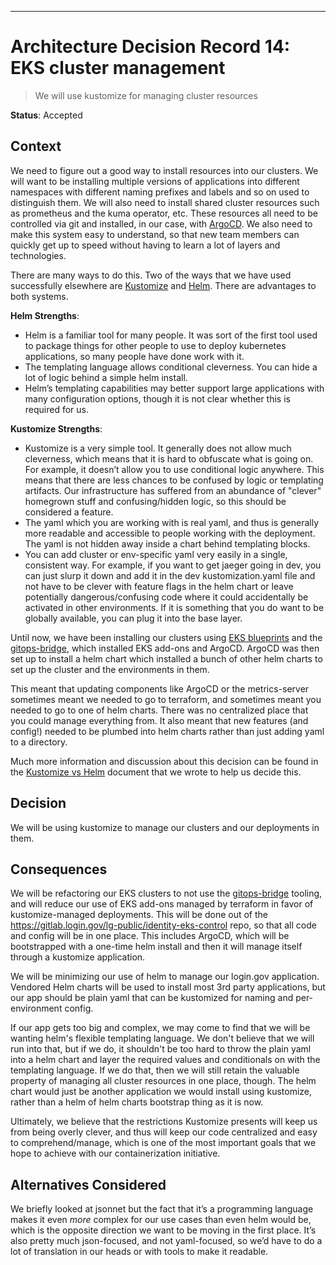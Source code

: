 ---

# Architecture Decision Record 14: EKS cluster management

> We will use kustomize for managing cluster resources

__Status__: Accepted

## Context

We need to figure out a good way to install resources into our clusters.  We will want to be installing multiple versions of applications into different namespaces with different naming prefixes and labels and so on used to distinguish them.  We will also need to install shared cluster resources such as prometheus and the kuma operator, etc.  These resources all need to be controlled via git and installed, in our case, with [ArgoCD](https://argo-cd.readthedocs.io/en/stable/).  We also need to make this system easy to understand, so that new team members can quickly get up to speed without having to learn a lot of layers and technologies.

There are many ways to do this.  Two of the ways that we have used successfully elsewhere are [Kustomize](https://kustomize.io/) and [Helm](https://helm.sh/).  There are advantages to both systems.

__Helm Strengths__:

* Helm is a familiar tool for many people.  It was sort of the first tool used to package things for other people to use to deploy kubernetes applications, so many people have done work with it.
* The templating language allows conditional cleverness.  You can hide a lot of logic behind a simple helm install.
* Helm’s templating capabilities may better support large applications with many configuration options, though it is not clear whether this is required for us.

__Kustomize Strengths__:

* Kustomize is a very simple tool.  It generally does not allow much cleverness, which means that it is hard to obfuscate what is going on.  For example, it doesn’t allow you to use conditional logic anywhere.  This means that there are less chances to be confused by logic or templating artifacts.  Our infrastructure has suffered from an abundance of "clever" homegrown stuff and confusing/hidden logic, so this should be considered a feature.
* The yaml which you are working with is real yaml, and thus is generally more readable and accessible to people working with the deployment.  The yaml is not hidden away inside a chart behind templating blocks.
* You can add cluster or env-specific yaml very easily in a single, consistent way.  For example, if you want to get jaeger going in dev, you can just slurp it down and add it in the dev kustomization.yaml file and not have to be clever with feature flags in the helm chart or leave potentially dangerous/confusing code where it could accidentally be activated in other environments.  If it is something that you do want to be globally available, you can plug it into the base layer.


Until now, we have been installing our clusters using [EKS blueprints](https://github.com/aws-ia/terraform-aws-eks-blueprints) and the [gitops-bridge](https://github.com/gitops-bridge-dev/terraform-helm-gitops-bridge), which installed EKS add-ons and ArgoCD.  ArgoCD was then set up to install a helm chart which installed a bunch of other helm charts to set up the cluster and the environments in them.

This meant that updating components like ArgoCD or the metrics-server sometimes meant we needed to go to terraform, and sometimes meant you needed to go to one of helm charts.  There was no centralized place that you could manage everything from.  It also meant that new features (and config!) needed to be plumbed into helm charts rather than just adding yaml to a directory.

Much more information and discussion about this decision can be found in the [Kustomize vs Helm](https://docs.google.com/document/d/1QNwbBV5jks6YwwpatxIHN9yiX5QgL7Zc4FqiUEJwAr0/edit#heading=h.3k2hdva3c5b9) document that we wrote to help us decide this.

## Decision

We will be using kustomize to manage our clusters and our deployments in them.

## Consequences

We will be refactoring our EKS clusters to not use the [gitops-bridge](https://github.com/gitops-bridge-dev/terraform-helm-gitops-bridge) tooling, and will reduce our use of EKS add-ons managed by terraform in favor of kustomize-managed deployments.  This will be done out of the https://gitlab.login.gov/lg-public/identity-eks-control repo, so that all code and config will be in one place.  This includes ArgoCD, which will be bootstrapped with a one-time helm install and then it will manage itself through a kustomize application.

We will be minimizing our use of helm to manage our login.gov application.  Vendored Helm charts will be used to install most 3rd party applications, but our app should be plain yaml that can be kustomized for naming and per-environment config.

If our app gets too big and complex, we may come to find that we will be wanting helm's flexible templating language.  We don't believe that we will run into that, but if we do, it shouldn't be too hard to throw the plain yaml into a helm chart and layer the required values and conditionals on with the templating language.  If we do that, then we will still retain the valuable property of managing all cluster resources in one place, though.  The helm chart would just be another application we would install using kustomize, rather than a helm of helm charts bootstrap thing as it is now.

Ultimately, we believe that the restrictions Kustomize presents will keep us from being overly clever, and thus will keep our code centralized and easy to comprehend/manage, which is one of the most important goals that we hope to achieve with our containerization initiative.

## Alternatives Considered

We briefly looked at jsonnet but the fact that it’s a programming language makes it even _more_ complex for our use cases than even helm would be, which is the opposite direction we want to be moving in the first place.  It’s also pretty much json-focused, and not yaml-focused, so we’d have to do a lot of translation in our heads or with tools to make it readable.

